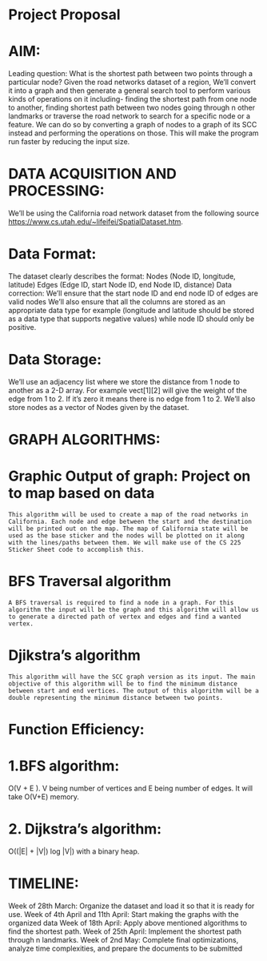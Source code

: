 # Project Proposal

# AIM:
Leading question: 
What is the shortest path between two points through a particular node?
Given the road networks dataset of a region, We’ll convert it into a graph and then generate a general search tool to perform various kinds of operations on it including- finding the shortest path from one node to another, finding shortest path between two nodes going through n other landmarks or traverse the road network to search for a specific node or a feature. We can do so by converting a graph of nodes to a graph of its SCC instead and performing the operations on those. This will make the program run faster by reducing the input size.
 
# DATA ACQUISITION AND PROCESSING:
We’ll be using the California road network dataset from the following source https://www.cs.utah.edu/~lifeifei/SpatialDataset.htm.

# Data Format:
The dataset clearly describes the format:
 Nodes (Node ID, longitude, latitude)
Edges (Edge ID, start Node ID, end Node ID, distance)
Data correction:
We’ll ensure that the start node ID and end node ID of edges are valid nodes
We’ll also ensure that all the columns are stored as an appropriate data type for example (longitude and latitude should be stored as a data type that supports negative values) while node ID should only be positive.

# Data Storage: 
We’ll use an adjacency list where we store the distance from 1 node to another as a 2-D array. For example vect[1][2] will give the weight of the edge from 1 to 2. If it’s zero it means there is no edge from 1 to 2.
We’ll also store nodes as a vector of Nodes given by the dataset.


# GRAPH ALGORITHMS:
# Graphic Output of graph: Project on to map based on data
	This algorithm will be used to create a map of the road networks in California. Each node and edge between the start and the destination will be printed out on the map. The map of California state will be used as the base sticker and the nodes will be plotted on it along with the lines/paths between them. We will make use of the CS 225 Sticker Sheet code to accomplish this.
# BFS Traversal algorithm
	A BFS traversal is required to find a node in a graph. For this algorithm the input will be the graph and this algorithm will allow us to generate a directed path of vertex and edges and find a wanted vertex.
# Djikstra’s algorithm
	This algorithm will have the SCC graph version as its input. The main objective of this algorithm will be to find the minimum distance between start and end vertices. The output of this algorithm will be a double representing the minimum distance between two points. 

# Function Efficiency: 
# 1.BFS algorithm: 
O(V + E ). V being number of vertices and E being number of edges. It will take O(V+E) memory.

# 2. Dijkstra’s algorithm: 
O((|E| + |V|) log |V|) with a binary heap.

# TIMELINE: 
Week of 28th March: Organize the dataset and load it so that it is ready for use.
Week of 4th April and 11th April: Start making the graphs with the organized data 
Week of 18th April: Apply above mentioned algorithms to find the shortest path.
Week of 25th April: Implement the shortest path through n landmarks.
Week of 2nd May: Complete final optimizations, analyze time complexities, and prepare the documents to be submitted


